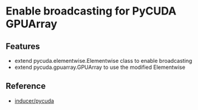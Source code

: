 # Enable broadcasting for PyCUDA GPUArray

## Features

* extend pycuda.elementwise.Elementwise class to enable broadcasting
* extend pycuda.gpuarray.GPUArray to use the modified Elementwise

## Reference

* [inducer/pycuda](https://github.com/inducer/pycuda)
